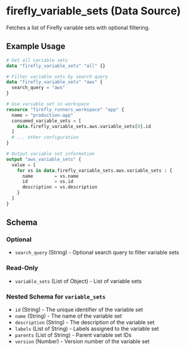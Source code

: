 # firefly_variable_sets (Data Source)

Fetches a list of Firefly variable sets with optional filtering.

## Example Usage

```terraform
# Get all variable sets
data "firefly_variable_sets" "all" {}

# Filter variable sets by search query
data "firefly_variable_sets" "aws" {
  search_query = "aws"
}

# Use variable set in workspace
resource "firefly_runners_workspace" "app" {
  name = "production-app"
  consumed_variable_sets = [
    data.firefly_variable_sets.aws.variable_sets[0].id
  ]
  # ... other configuration
}

# Output variable set information
output "aws_variable_sets" {
  value = [
    for vs in data.firefly_variable_sets.aws.variable_sets : {
      name        = vs.name
      id          = vs.id
      description = vs.description
    }
  ]
}
```

## Schema

### Optional

- `search_query` (String) - Optional search query to filter variable sets

### Read-Only

- `variable_sets` (List of Object) - List of variable sets

### Nested Schema for `variable_sets`

- `id` (String) - The unique identifier of the variable set
- `name` (String) - The name of the variable set
- `description` (String) - The description of the variable set
- `labels` (List of String) - Labels assigned to the variable set
- `parents` (List of String) - Parent variable set IDs
- `version` (Number) - Version number of the variable set